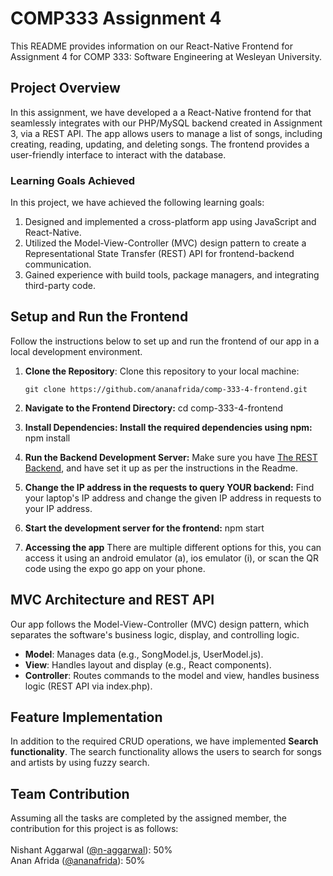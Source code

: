 # COMP333 Assignment 4

This README provides information on our React-Native Frontend for Assignment 4 for COMP 333: Software Engineering at Wesleyan University.

## Project Overview

In this assignment, we have developed a a React-Native frontend for that seamlessly integrates with our PHP/MySQL backend created in Assignment 3, via a REST API. The app allows users to manage a list of songs, including creating, reading, updating, and deleting songs. The frontend provides a user-friendly interface to interact with the database.

### Learning Goals Achieved

In this project, we have achieved the following learning goals:

1. Designed and implemented a cross-platform app using JavaScript and React-Native.
2. Utilized the Model-View-Controller (MVC) design pattern to create a Representational State Transfer (REST) API for frontend-backend communication.
3. Gained experience with build tools, package managers, and integrating third-party code.

## Setup and Run the Frontend

Follow the instructions below to set up and run the frontend of our app in a local development environment.

1. **Clone the Repository**: Clone this repository to your local machine:

   ```shell
   git clone https://github.com/ananafrida/comp-333-4-frontend.git
2. **Navigate to the Frontend Directory:** 
    cd comp-333-4-frontend
3. **Install Dependencies: Install the required dependencies using npm:** npm install
4. **Run the Backend Development Server:** Make sure you have [The REST Backend](https://github.com/n-aggarwal/comp-333-3-backend), and have set it up as per the instructions in the Readme.
5. **Change the IP address in the requests to query YOUR backend:** Find your laptop's IP address and change the given IP address in requests to your IP address.
5. **Start the development server for the frontend:** npm start
5. **Accessing the app** There are multiple different options for this, you can access it using an android emulator (a), ios emulator (i), or scan the QR code using the expo go app on your phone.

## MVC Architecture and REST API

Our app follows the Model-View-Controller (MVC) design pattern, which separates the software's business logic, display, and controlling logic.

- **Model**: Manages data (e.g., SongModel.js, UserModel.js).
- **View**: Handles layout and display (e.g., React components).
- **Controller**: Routes commands to the model and view, handles business logic (REST API via index.php).

## Feature Implementation

In addition to the required CRUD operations, we have implemented **Search functionality**. The search functionality allows the users to search for songs and artists by using fuzzy search.

## Team Contribution

Assuming all the tasks are completed by the assigned member, the contribution for this project is as follows:
<br />
<br />
Nishant Aggarwal ([@n-aggarwal](https://github.com/n-aggarwal)): 50% <br />
Anan Afrida ([@ananafrida](https://github.com/ananafrida)): 50%